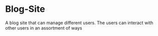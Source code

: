 # Blog-Site
A blog site that can manage different users. The users can interact with other users in an assortment of ways
